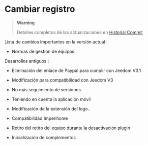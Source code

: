 Cambiar registro
==========

> **Warning**
>
> Detalles completos de las actualizaciones en [Historial
> Commit](https://github.com/Jeedom-Plugins-Extra/plugin-bornetenda/commits/master)

Lista de cambios importantes en la versión actual :

-   Normas de gestión de equipos.

Desarrollos antiguos :

-   Eliminación del enlace de Paypal para cumplir con Jeedom V3.1

-   Modificación para compatibilidad con Jeedom V3

-   No más seguimiento de versiones

-   Teniendo en cuenta la aplicación móvil

-   Modificación de la extensión del logo..

-   Compatibilidad Imperihome

-   Retiro del retiro del equipo durante la desactivación
    plugin

-   Inicialización de complementos
